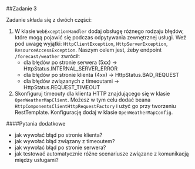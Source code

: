 ##Zadanie 3

Zadanie składa się z dwóch części:
1. W klasie ```WebExceptionHandler``` dodaj obsługę różnego rodzaju błędów, które mogą pojawić się podczas odpytywania zewnętrznej usługi.
Weź pod uwagę wyjątki: ```HttpClientException```, ```HttpServerException```, ```ResourceAccessException```.
Naszym celem jest, żeby endpoint ```/forecast/weather``` zwrócił:
   * dla błędów po stronie serwera (5xx) -> HttpStatus.INTERNAL_SERVER_ERROR
   * dla błędów po stronie klienta (4xx) -> HttpStatus.BAD_REQUEST
   * dla błędów związanych z timeoutami -> HttpStatus.REQUEST_TIMEOUT
2. Skonfiguruj timeouty dla klienta HTTP znajdującego się w klasie ```OpenWeatherMapClient```. 
Możesz w tym celu dodać beana ```HttpComponentsClientHttpRequestFactory``` i użyć go przy tworzeniu RestTemplate.
Konfigurację dodaj w klasie ```OpenWeatherMapConfig```.
   
####Pytania dodatkowe
* jak wywołać błąd po stronie klienta?
* jak wywołać błąd związany z timeoutem?
* jak wywołać błąd po stronie serwera?
* jak testować automatycznie różne scenariusze związane z komunikacją między usługami?
